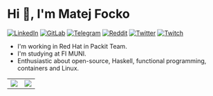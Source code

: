 # Hi 👋, I'm Matej Focko

<a href="https://www.linkedin.com/in/mfocko/">![LinkedIn](https://img.shields.io/badge/LinkedIn-0077B5?style=for-the-badge&logo=linkedin&logoColor=white
)</a>
<a href="https://gitlab.com/mfocko">![GitLab](https://img.shields.io/badge/GitLab-888888?style=for-the-badge&logo=gitlab&logoColor=white)</a>
<a href="https://t.me/mfocko">![Telegram](https://img.shields.io/badge/Telegram-2CA5E0?style=for-the-badge&logo=telegram&logoColor=white)</a>
<a href="https://www.reddit.com/user/mfocko">![Reddit](https://img.shields.io/badge/Reddit-FF4500?style=for-the-badge&logo=reddit&logoColor=white)</a>
<a href="https://twitter.com/MatejFocko">![Twitter](https://img.shields.io/badge/Twitter-1DA1F2?style=for-the-badge&logo=twitter&logoColor=white)</a>
<a href="https://twitch.tv/m4tt_314">![Twitch](https://img.shields.io/badge/twitch-6441A5?style=for-the-badge&logo=twitch&logoColor=white)</a>

- I'm working in Red Hat in Packit Team.
- I'm studying at FI MUNI.
- Enthusiastic about open-source, Haskell, functional programming, containers and Linux.

<table>
  <tr>
    <td>
      <img src="https://github-readme-stats.vercel.app/api?username=mfocko&show_icons=true&theme=tokyonight" />
    </td>
    <td>
      <a href="https://spotify-github-profile.vercel.app/api/view?uid=mfocko&redirect=true">
        <img src="https://spotify-github-profile.vercel.app/api/view?uid=mfocko&cover_image=true&theme=default" />
      </a>
    </td>
  </tr>
</table>
